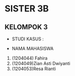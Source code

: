# SISTER 3B

## KELOMPOK 3

- STUDI KASUS : 

- NAMA MAHASISWA

1. (1204044) Fahira
2. (1204049)Zian Asti Dwiyanti
3. (1204053)Resa Rianti
